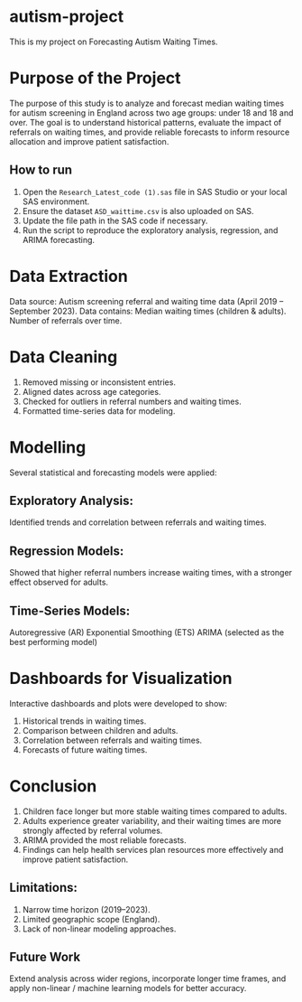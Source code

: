 # autism-project
This is my project on Forecasting Autism Waiting Times.

# Purpose of the Project
The purpose of this study is to analyze and forecast median waiting times for autism screening in England across two age groups: under 18 and 18 and over.
The goal is to understand historical patterns, evaluate the impact of referrals on waiting times, and provide reliable forecasts to inform resource allocation and improve patient satisfaction.

## How to run
1. Open the `Research_Latest_code (1).sas` file in SAS Studio or your local SAS environment.  
2. Ensure the dataset `ASD_waittime.csv` is also uploaded on SAS.  
3. Update the file path in the SAS code if necessary.  
4. Run the script to reproduce the exploratory analysis, regression, and ARIMA forecasting.  

# Data Extraction
Data source: Autism screening referral and waiting time data (April 2019 – September 2023).
Data contains:
Median waiting times (children & adults).
Number of referrals over time.

# Data Cleaning
1. Removed missing or inconsistent entries.
2. Aligned dates across age categories.
3. Checked for outliers in referral numbers and waiting times.
4. Formatted time-series data for modeling.

# Modelling
Several statistical and forecasting models were applied:

## Exploratory Analysis:
Identified trends and correlation between referrals and waiting times.

## Regression Models:
Showed that higher referral numbers increase waiting times, with a stronger effect observed for adults.

## Time-Series Models:
Autoregressive (AR)
Exponential Smoothing (ETS)
ARIMA (selected as the best performing model)

# Dashboards for Visualization 
Interactive dashboards and plots were developed to show:
1. Historical trends in waiting times.
2. Comparison between children and adults.
3. Correlation between referrals and waiting times.
4. Forecasts of future waiting times.

# Conclusion
1. Children face longer but more stable waiting times compared to adults.
2. Adults experience greater variability, and their waiting times are more strongly affected by referral volumes.
3. ARIMA provided the most reliable forecasts.
4. Findings can help health services plan resources more effectively and improve patient satisfaction.

## Limitations:
1. Narrow time horizon (2019–2023).
2. Limited geographic scope (England).
3. Lack of non-linear modeling approaches.

## Future Work 
Extend analysis across wider regions, incorporate longer time frames, and apply non-linear / machine learning models for better accuracy.

